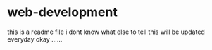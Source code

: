 # web-development
this is a readme file i dont know what else to tell
this will be updated everyday 
okay ......
